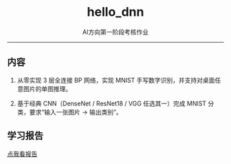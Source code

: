 <h1 align="center">hello_dnn</h1>
<div align="center">AI方向第一阶段考核作业</div>

---

## 内容

1. 从零实现 3 层全连接 BP 网络，实现 MNIST 手写数字识别，并支持对桌面任意图片的单图推理。

2. 基于经典 CNN（DenseNet / ResNet18 / VGG 任选其一）完成 MNIST 分类，要求“输入一张图片 → 输出类别”。

## 学习报告

[点我看报告](./notebooks/bp.ipynb)

